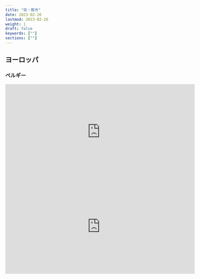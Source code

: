 ```yaml
---
title: "街・都市"
date: 2023-02-26
lastmod: 2023-02-26
weight: 1
draft: false
keywords: [""]
sections: [""]
---
```



## ヨーロッパ
### ベルギー

<div class="googlemap-if">
<iframe src="https://www.google.com/maps/embed?pb=!4v1677761916748!6m8!1m7!1sKDRi1PoN6-vxZ2XpSDLqhw!2m2!1d51.22130769320599!2d4.399618062752674!3f147.71044708051744!4f12.321985894969984!5f0.7820865974627469" width="600" height="300" style="border:0;" allowfullscreen="" loading="lazy" referrerpolicy="no-referrer-when-downgrade"></iframe>
<iframe src="https://www.google.com/maps/embed?pb=!4v1677857091278!6m8!1m7!1srn2V1IvZ6WEyEXfdjrA3ZQ!2m2!1d51.0546813775164!2d3.725741509646077!3f234.94145450907692!4f17.35743115053279!5f1.448629766368791" width="600" height="300" style="border:0;" allowfullscreen="" loading="lazy" referrerpolicy="no-referrer-when-downgrade"></iframe>
</div>